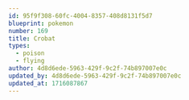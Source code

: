 ```yaml
---
id: 95f9f308-60fc-4004-8357-408d8131f5d7
blueprint: pokemon
number: 169
title: Crobat
types:
  - poison
  - flying
author: 4d8d6ede-5963-429f-9c2f-74b897007e0c
updated_by: 4d8d6ede-5963-429f-9c2f-74b897007e0c
updated_at: 1716087867
---
```

